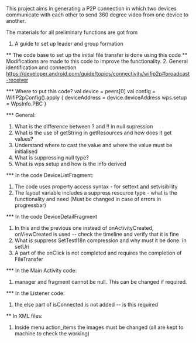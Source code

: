 This project aims in generating a P2P connection in which two devices communicate with each other to 
send 360 degree video from one device to another.

The materials for all preliminary functions are got from

1. A guide to set up leader and group formation


** The code base to set up the initial file transfer is done using this code
** Modifications are made to this code to improve the functionality.
2. General identification and connection
   https://developer.android.com/guide/topics/connectivity/wifip2p#broadcast-receiver


*** Where to put this code?
val device = peers[0]
val config = WifiP2pConfig().apply {
deviceAddress = device.deviceAddress
wps.setup = WpsInfo.PBC
}

*** General:
1. What is the difference between ? and !! in null supression
2. What is the use of getString in getResources and how does it get values? 
3. Understand where to cast the value and where the value must be initialised
4. What is suppressing null type?
5. What is wps setup and how is the info derived

*** In the code DeviceListFragment:
1. The code uses property access syntax - for settext and setvisibility 
2. The layout variable includes a suppress resource type - what is the functionality and need
   (Must be changed in case of errors in progressbar)

*** In the code DeviceDetailFragment
1. In this and the previous one instead of onActivityCreated, onViewCreated is used -- check the timeline
and verify that it is fine
2. What is suppress SetTestI18n compression and why must it be done. In setUri
3. A part of the onClick is not completed and requires the completion of FileTransfer

*** In the Main Activity code:
1. manager and fragment cannot be null. This can be changed if required.

*** In the Listener code:
1. the else part of isConnected is not added -- is this required

** In XML files:
1. Inside menu action_items the images must be changed (all are kept to machine to check the working)
